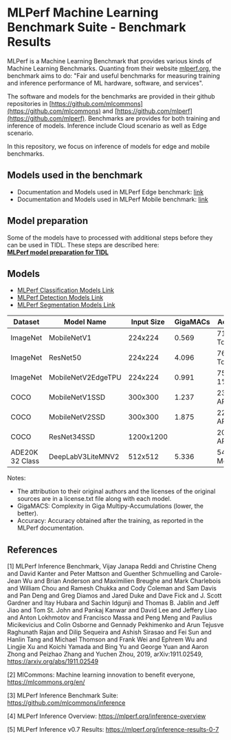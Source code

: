 # MLPerf Machine Learning Benchmark Suite - Benchmark Results

MLPerf is a Machine Learning Benchmark that provides various kinds of Machine Learning Benchmarks.
Quanting from their website [mlperf.org](mlperf.org), the benchmark aims to do: "Fair and useful benchmarks for measuring training and inference performance of ML hardware, software, and services". 

The software and models for the benchmarks are provided in their github repositories in [https://github.com/mlcommons](https://github.com/mlcommons) and [https://github.com/mlperf](https://github.com/mlperf). Benchmarks are provides for both training and inference of models. Inference include Cloud scenario as well as Edge scenario. 

In this repository, we focus on inference of models for edge and mobile benchmarks. 


## Models used in the benchmark
- Documentation and Models used in MLPerf Edge benchmark: [link](https://github.com/mlcommons/inference/tree/master/vision/classification_and_detection) 
- Documentation and Models used in MLPerf Mobile benchmark: [link](https://github.com/mlcommons/mobile_models)


## Model preparation
Some of the models have to processed with additional steps before they can be used in TIDL. These steps are described here:<br> 
[**MLPerf model preparation for TIDL**](./mlperf_models.md)


## Models
- [MLPerf Classification Models Link](../../vision/classification/imagenet1k/mlperf/)
- [MLPerf Detection Models Link](../../vision/detection/coco/mlperf/)
- [MLPerf Segmentation Models Link](../../vision/segmentation/ade20k32/mlperf/)

|Dataset         |Model Name         |Input Size|GigaMACs  |Accuracy%         |Task          |Available|Notes     |
|---------       |----------         |----------|----------|--------         |-------------- |---------|----------|
|ImageNet        |MobileNetV1        |224x224   |0.569     |71.676 Top-1%    |Classification |Y        |mobilenet_v1_1.0_224.tflite|
|ImageNet        |ResNet50           |224x224   |4.096     |76.456 Top-1%    |Classification |Y        |resnet50_v1.5.tflite|
|ImageNet        |MobileNetV2EdgeTPU |224x224   |0.991     |75.6   Top-1%    |Classification |Y        |mobilenet_edgetpu_224_1.0_float.tflite|
|COCO            |MobileNetV1SSD     |300x300   |1.237     |23.0 AP[.5:.95]% |Detection      |Y        |ssd_mobilenet_v1_coco_2018_01_28.tflite|
|COCO            |MobileNetV2SSD     |300x300   |1.875     |22.0 AP[.5:.95]% |Detection      |Y        |ssd_mobilenet_v2_300_float.tflite|
|COCO            |ResNet34SSD        |1200x1200 |          |20.0 AP[.5:.95]% |Detection      |Y        |ssd_resnet34-ssd1200.onnx|
|ADE20K 32 Class |DeepLabV3LiteMNV2  |512x512   |5.336     |54.8 MeanIoU%    |Segmentation   |Y        |deeplabv3_mnv2_ade20k_float.tflite|


Notes: 
- The attribution to their original authors and the licenses of the original sources are in a license.txt file along with each model.
- GigaMACS: Complexity in Giga Multipy-Accumulations (lower, the better).
- Accuracy: Accuracy obtained after the training, as reported in the MLPerf documentation.


## References
[1] MLPerf Inference Benchmark, Vijay Janapa Reddi and Christine Cheng and David Kanter and Peter Mattson and Guenther Schmuelling and Carole-Jean Wu and Brian Anderson and Maximilien Breughe and Mark Charlebois and William Chou and Ramesh Chukka and Cody Coleman and Sam Davis and Pan Deng and Greg Diamos and Jared Duke and Dave Fick and J. Scott Gardner and Itay Hubara and Sachin Idgunji and Thomas B. Jablin and Jeff Jiao and Tom St. John and Pankaj Kanwar and David Lee and Jeffery Liao and Anton Lokhmotov and Francisco Massa and Peng Meng and Paulius Micikevicius and Colin Osborne and Gennady Pekhimenko and Arun Tejusve Raghunath Rajan and Dilip Sequeira and Ashish Sirasao and Fei Sun and Hanlin Tang and Michael Thomson and Frank Wei and Ephrem Wu and Lingjie Xu and Koichi Yamada and Bing Yu and George Yuan and Aaron Zhong and Peizhao Zhang and Yuchen Zhou, 2019, arXiv:1911.02549, https://arxiv.org/abs/1911.02549

[2] MlCommons: Machine learning innovation to benefit everyone, https://mlcommons.org/en/

[3] MLPerf Inference Benchmark Suite: https://github.com/mlcommons/inference 

[4] MLPerf Inference Overview: https://mlperf.org/inference-overview

[5] MLPerf Inference v0.7 Results: https://mlperf.org/inference-results-0-7
